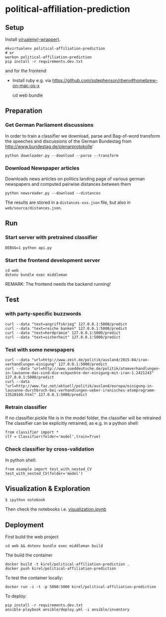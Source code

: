 # political-affiliation-prediction

## Setup

Install [virualenv(-wrapper)](https://virtualenvwrapper.readthedocs.org/en/latest/).

    mkvirtualenv political-affiliation-prediction
    # or
    workon political-affiliation-prediction
    pip install -r requirements.dev.txt

and for the frontend

- Install ruby e.g. via https://github.com/sstephenson/rbenv#homebrew-on-mac-os-x

    cd web
    bundle

## Preparation
### Get German Parliament discussions

In order to train a classifier we download, parse and Bag-of-word transform the speeches and discussions of the German Bundestag from http://www.bundestag.de/plenarprotokolle'

    python downloader.py --download --parse --transform

### Download Newspaper articles

Downloads news articles on politics landing page of various german newspapers and computed pairwise distances between them

    python newsreader.py --download --distances

The results are stored in a `distances-xxx.json` file, but also in `web/source/distances.json`.

## Run

### Start server with pretrained classifier

    DEBUG=1 python api.py

### Start the frontend development server

    cd web
    dotenv bundle exec middleman

REMARK: The frontend needs the backend running!

## Test

### with party-specific buzzwords

    curl --data "text=angriffskrieg" 127.0.0.1:5000/predict
    curl --data "text=reiche banken" 127.0.0.1:5000/predict
    curl --data "text=herdprämie" 127.0.0.1:5000/predict
    curl --data "text=sicherheit" 127.0.0.1:5000/predict

### Test with some newspapers

    curl --data "url=http://www.zeit.de/politik/ausland/2015-04/iran-verhandlungen-einigung" 127.0.0.1:5000/predict
    curl --data "url=http://www.sueddeutsche.de/politik/atomverhandlungen-in-lausanne-das-sind-die-eckpunkte-der-einigung-mit-iran-1.2421243" 127.0.0.1:5000/predict
    curl --data "url=http://www.faz.net/aktuell/politik/ausland/europa/einigung-in-lausanne-durchbruch-bei-verhandlungen-ueber-iranisches-atomprogramm-13520160.html" 127.0.0.1:5000/predict

### Retrain classifier

If no classifier.pickle file is in the model folder, the classifier will be retrained
The classifier can be explicitly retrained, as e.g. in a python shell:

    from classifier import *
    clf = Classifier(folder='model',train=True)

### Check classifier by cross-validation

In python shell:

    from example import test_with_nested_CV
    test_with_nested_CV(folder='model')

## Visualization & Exploration

    $ ipython notebook

Then check the notebooks i.e. [visualization.ipynb](visualization.ipynb)

## Deployment

First build the web project

    cd web && dotenv bundle exec middleman build

The build the container

    docker build -t kirel/political-affiliation-prediction .
    docker push kirel/political-affiliation-prediction

To test the container locally:

    docker run -i -t -p 5000:5000 kirel/political-affiliation-prediction

To deploy:

    pip install -r requirements.dev.txt
    ansible-playbook ansible/deploy.yml -i ansible/inventory

